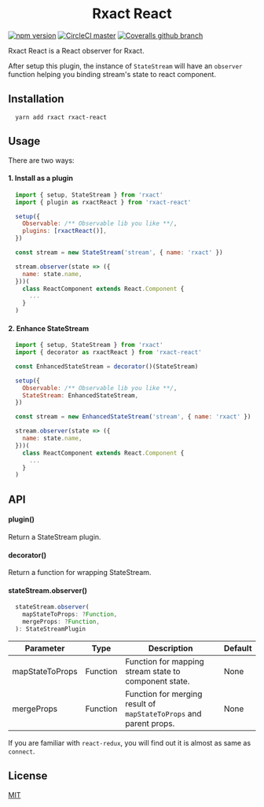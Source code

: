 <h1 align="center">Rxact React</h1>

[![npm version](https://img.shields.io/npm/v/rxact-react.svg?style=flat-square)](https://www.npmjs.com/package/rxact-react)
[![CircleCI master](https://img.shields.io/circleci/project/github/Darmody/rxact-react/master.svg?style=flat-square)](https://circleci.com/gh/Darmody/rxact-react/tree/master)
[![Coveralls github branch](https://img.shields.io/coveralls/github/Darmody/rxact-react/master.svg?style=flat-square)](https://coveralls.io/github/Darmody/rxact-react)

Rxact React is a React observer for Rxact.

After setup this plugin, the instance of `StateStream` will have an `observer` function helping you binding stream's state to react component.

## Installation

```
  yarn add rxact rxact-react
```

## Usage

There are two ways:

#### 1. Install as a plugin

```javascript
  import { setup, StateStream } from 'rxact'
  import { plugin as rxactReact } from 'rxact-react'

  setup({
    Observable: /** Observable lib you like **/,
    plugins: [rxactReact()],
  })

  const stream = new StateStream('stream', { name: 'rxact' })

  stream.observer(state => ({
    name: state.name,
  }))(
    class ReactComponent extends React.Component {
      ...
    }
  )
```

#### 2. Enhance StateStream

```javascript
  import { setup, StateStream } from 'rxact'
  import { decorator as rxactReact } from 'rxact-react'

  const EnhancedStateStream = decorator()(StateStream)

  setup({
    Observable: /** Observable lib you like **/,
    StateStream: EnhancedStateStream,
  })

  const stream = new EnhancedStateStream('stream', { name: 'rxact' })

  stream.observer(state => ({
    name: state.name,
  }))(
    class ReactComponent extends React.Component {
      ...
    }
  )
```

## API

#### plugin()

Return a StateStream plugin.

#### decorator()

Return a function for wrapping StateStream.

#### stateStream.observer()

```javascript
  stateStream.observer(
    mapStateToProps: ?Function,
    mergeProps: ?Function,
  ): StateStreamPlugin
```

|    Parameter    | Type |          Description          | Default |
  | -------------  | ---- |          -----------          | ------- |
  | mapStateToProps  | Function | Function for mapping stream state to component state. | None |
  | mergeProps  | Function | Function for merging result of `mapStateToProps` and parent props. | None |

If you are familiar with `react-redux`, you will find out it is almost as same as `connect`.

## License

[MIT](https://github.com/Darmody/rxact-react/blob/master/LICENSE)
